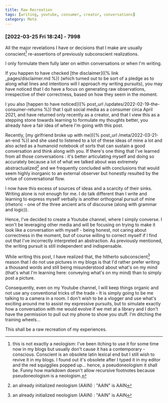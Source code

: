 ```yaml
---
title: Raw Recreation
tags: [writing, youtube, consumer, creator, conversations]
category: Meta
---
```


### [2022-03-25 Fri 18:24] - 7998

All the major revelations I have or decisions that I make are usually
conscient[^1] re-assertions of previously subconscient realizations.  

I only formulate them fully later on within conversations or when I'm
writing.  

If you happen to have checked [the disclaimer]({% link
_pages/disclaimer.md %}) 
(which turned out to be sort of a pledge as to along what lines and
intentions will I approach my writing pursuits), you may have noticed
that I do have a focus on generating raw observations, irrespective of
their correctness, based on how they seem in the moment.  

I you also [happen to have noticed]({% post_url
/updates/2022-02-19-the-consumer-returns %}) that I quit social media as a
consumer circa April 2021, and have returned only recently as a
creator, and that I view this as a stepping stone towards learning to
formulate my thoughts better, you already have a fair idea of where
I'm going with this post.  

Recently, [my girlfriend broke up with me]({% post_url
/meta/2022-03-21-an-end %}) and she used to listened to a lot of these ideas
of mine a lot and also acted as a humanoid notebook of sorts that can
sustain a good conversation and think along with you. If there's one
thing that I've learned from all those conversations : it's
better articulating myself and doing so accurately because a lot of
what we talked about was extremely abstractualized[^2] and we frequently
concluded with conclusions that would seem highly inorganic to an
external observer but honestly resulted by the virtue of
conversational flow.  

I now have this excess of sources of ideas and a scarcity of their
sinks. Writing alone is not enough for me. I do talk different than
I write and learning to express myself verbally is another orthogonal
pursuit of mine (rhetoric - one of the three ancient arts of discourse
(along with grammar and logic)).  

Hence, I've decided to create a Youtube channel, where I simply
 converse. I won't be leveraging other media and will be focusing on
trying to make it look like a conversation with myself - being honest,
not caring about correctness in the moment, but of course willing to
correct myself if I find out that I've incorrectly interpreted an
abstraction. As previously mentioned, the writing pursuit is
still independent and indispensable.  

While writing this post, I have realized that, the hitherto
subconscient[^2] reason that I do not use pictures in my blogs is that
I'd rather prefer writing a thousand words and still being
misunderstood about what's on my mind (that's what I'm learning here:
conveying what's on my mind) than to simply post a picture.  

Consequently, even on my Youtube channel, I will keep things organic
and not use any conventional tricks of the trade - It is simply going
to be me talking to a camera in a room. I don't wish to be a
vlogger and use what's exciting around me to assist my expressive
pursuits, but to simulate exactly how a conversation with me would
evolve if we met at a library and I don't have the permission to pull
out my phone to show you stuff. I'm ditching the training wheels...  

This shall be a raw recreation of my experiences.

[^1]: this is not exactly a neologism: I've been itching to use it for some time now in my blogs but usually don't cause it has a contemporary - conscious. Conscient is an obsolete latin lexical end  but I still wish to revive it in my blogs. I found out it's obsolete after I typed it in my editor and the red squigglies popped up... hence,  a pseudoneologism it shall be. Funny how markdown doesn't allow recursive footnotes because pseudoneologism is a neologism.

[^2]: an already initialized neologism (AAIN) : "AAIN" is AAIN
